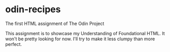 # odin-recipes
The first HTML assignment of The Odin Project

This assignment is to showcase my Understanding of Foundational HTML.
It won't be pretty looking for now.
I'll try to make it less clumpy than more perfect.